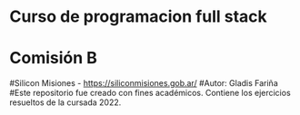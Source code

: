 # Curso de programacion full stack
# Comisión  B 
#Silicon Misiones - https://siliconmisiones.gob.ar/ #Autor: Gladis Fariña
#Este repositorio fue creado con fines académicos. Contiene
los ejercicios resueltos de la cursada 2022.
